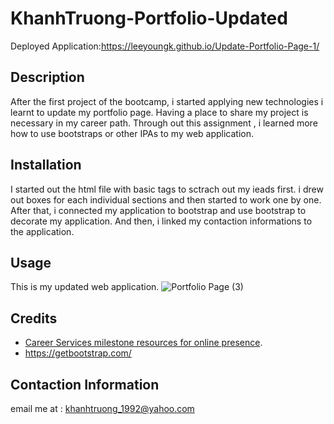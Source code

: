 # KhanhTruong-Portfolio-Updated

Deployed Application:https://leeyoungk.github.io/Update-Portfolio-Page-1/


## Description
After the first project of the bootcamp, i started applying new technologies i learnt to update my portfolio page. Having a place to share my project is necessary in my career path. Through out this assignment , i learned more how to use bootstraps or other IPAs to my web application.

## Installation 

I started out the html file with basic tags to sctrach out my ieads first. 
i drew out boxes for each individual sections and then started to work one by one.
After that, i connected my application to bootstrap and use bootstrap to decorate my application.
And then, i linked my contaction informations to the application.
## Usage

This is my updated  web application.
![Portfolio Page (3)](https://user-images.githubusercontent.com/82126894/141429930-db9a6ffa-537e-4c5c-b152-16be098e441e.png)
## Credits


* [Career Services milestone resources for online presence](https://mycareerspot.org/onlinepresence).
* https://getbootstrap.com/

## Contaction Information
email me at : khanhtruong_1992@yahoo.com 
